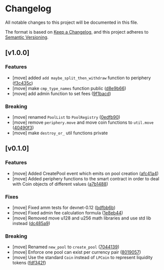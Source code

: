 # Changelog

All notable changes to this project will be documented in this file.

The format is based on [Keep a Changelog](https://keepachangelog.com/en/1.0.0/),
and this project adheres to [Semantic Versioning](https://semver.org/spec/v2.0.0.html).

## [v1.0.0]

### Features

- [move] added `add maybe_split_then_withdraw` function to periphery ([f3c435c](https://github.com/kunalabs-io/sui-smart-contracts/commit/f3c435c01ee1a57c02f37cef046bb67d21cc1c0e))
- [move] make `cmp_type_names` function public ([d8e9b66](https://github.com/kunalabs-io/sui-smart-contracts/commit/d8e9b667b1b90761d986208c27359cadea2dbcb1))
- [move] add admin function to set fees ([9f1bacd](https://github.com/kunalabs-io/sui-smart-contracts/commit/9f1bacd16b127882dbc7622e4552ae17a8f85a8d))

### Breaking

- [move] renamed `PoolList` to `PoolRegistry` ([0edfb90](https://github.com/kunalabs-io/sui-smart-contracts/commit/0edfb90659b044d1bc611d13ce974b64c3be4b59))
- [move] remove `periphery.move` and move coin functions to `util.move` ([40490f3](https://github.com/kunalabs-io/sui-smart-contracts/commit/40490f391c89f62c17c906078202a6502bb23690))
- [move] make `destroy_or_` util functions private

## [v0.1.0]

### Features

- [move] Added CreatePool event which emits on pool creation ([afc41a4](https://github.com/kunalabs-io/sui-smart-contracts/commit/afc41a48e63faad10516cfbc5d3596f85281bb57))
- [move] Added periphery functions to the smart contract in order to deal with Coin objects of different values ([a7b1488](https://github.com/kunalabs-io/sui-smart-contracts/commit/a7b14886f782e4aaee19b589a943784d31cc3923))

### Fixes

- [move] Fixed amm tests for devnet-0.12 ([bdfbb6b](https://github.com/kunalabs-io/sui-smart-contracts/commit/bdfbb6b3972c31c01aae28dc753404779c510a4a))
- [move] Fixed admin fee calculation formula ([1e8eb44](https://github.com/kunalabs-io/sui-smart-contracts/commit/1e8eb44ffd32e948d3f631d0e67b5097f565a32e))
- [move] Removed move u128 and u256 math libraries and use std lib instead ([dc485a9](https://github.com/kunalabs-io/sui-smart-contracts/commit/dc485a987f978b51204d5ef9af9a915af3f2daa9))

### Breaking

- [move] Renamed `new_pool` to `create_pool` ([7044139](https://github.com/kunalabs-io/sui-smart-contracts/commit/7044139e91387c4fea29a9c0c41a95823f7404b9))
- [move] Enforce one pool can exist per currency pair ([8019057](https://github.com/kunalabs-io/sui-smart-contracts/commit/80190572b9d683dfb4b6fe0964083b01f5e9a9a8))
- [move] Use the standard `Coin` instead of `LPCoin` to represent liquidity tokens ([fdf342f](https://github.com/kunalabs-io/sui-smart-contracts/commit/fdf342f05005c7448735318b7f76c760b4b25b81))
